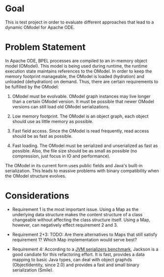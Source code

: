 # Goal 

This is test project in order to evaluate different approaches that lead 
to a dynamic OModel for Apache ODE. 

# Problem Statement 

In Apache ODE, BPEL processes are compiled to an in-memory object model 
(OModel). This model is being used during runtime, the runtime execution 
state maintains references to the OModel. In order to keep the memory 
footprint manageable, the OModel is loaded (hydration) and unloaded 
(dehydration) on demand. Thus, there are certain requirements to be 
fulfilled by the OModel: 

 1. OModel must be evolvable. OModel graph instances may live longer 
    than a certain OModel version. It must be possible that newer OModel 
    versions can still load old OModel serializations. 

 2. Low memory footprint. The OModel is an object graph, each object 
    should use as little memory as possible.

 3. Fast field access. Since the OModel is read frequently, read access 
    should be as fast as possible.

 4. Fast loading. The OModel must be serialized and unserialized as fast 
    as possible. Also, the file size should be as small as possible (no 
    compression, just focus in IO and performance). 


The OModel in its current form uses public fields and Java's built-in 
serialization. This leads to massive problems with binary compatibility 
when the OModel structure evolves. 

# Considerations

 * Requirement 1 is the most important issue. Using a Map as the 
   underlying data structure makes the content structure of a class 
   changeable without affecting the class structure itself. Using a 
   Map, however, can negatively effect requirement 2 and 3.
    
 * Requirement 2+3: TODO: Are there alternatives to Maps that still satisfy 
   requirement 1? Which Map implementation would serve best?

 * Requirement 4: According to a [JVM serializers benchmark](https://github.com/eishay/jvm-serializers/wiki), 
   Jackson is a good candiate for this refactoring effort. It is fast, 
   provides a data mapping to basic Java types, can deal with object graphds 
   (ObjectIdentity, since 2.0) and provides a fast and small binary 
   serialization (Smile).

   